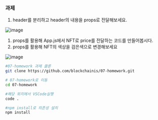 ### 과제

1. header를 분리하고 header의 내용을 props로 전달해보세요.

![image](https://user-images.githubusercontent.com/114838716/194193724-454f0868-3355-48ef-9d53-9e2449c61968.png)

1. props를 활용해 App.js에서 NFT로 price를 전달하는 코드를 만들어봅시다.
2. props를 활용해 NFT의 색상을 검은색으로 변경해보세요

![image](https://user-images.githubusercontent.com/114838716/194193738-46bc1a9c-d0ed-4528-9e38-2f3caeba5cdb.png)

```bash
#07-homework 과제 클론
git clone https://github.com/blockchainis/07-homework.git

# 07-homework로 이동
cd 07-homework

#해당 위치에서 VSCode실행
code .

#npm install로 의존성 설치
npm install
```